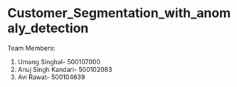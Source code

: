 # Customer_Segmentation_with_anomaly_detection

Team Members:
1. Umang Singhal- 500107000
2. Anuj Singh Kandari- 500102083
3. Avi Rawat- 500104639
